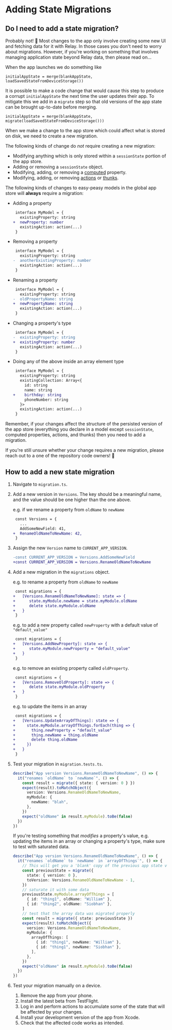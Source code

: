 # Adding State Migrations

## Do I need to add a state migration?

Probably not! 🙂 Most changes to the app only involve creating some new UI and fetching data for it with Relay. In those cases you don't need to worry about migrations. However, if you're working on something that involves managing application state beyond Relay data, then please read on...

When the app launches we do something like

    initialAppState = merge(blankAppState, loadSavedStateFromDeviceStorage())

It is possible to make a code change that would cause this step to produce a corrupt `initialAppState` the next time the user updates their app. To mitigate this we add in a `migrate` step so that old versions of the app state can be brought up-to-date before merging.

    initialAppState = merge(blankAppState, migrate(loadSavedStateFromDeviceStorage()))

When we make a change to the app store which could affect what is stored on disk, we need to create a new migration.

The following kinds of change do _not_ require creating a new migration:

- Modifying anything which is only stored within a `sessionState` portion of the app store.
- Adding or removing a `sessionState` object.
- Modifying, adding, or removing a [computed](https://easy-peasy.now.sh/docs/api/computed.html) property.
- Modifying, adding, or removing [actions](https://easy-peasy.now.sh/docs/api/action.html) or [thunks](https://easy-peasy.now.sh/docs/api/thunk.html).

The following kinds of changes to easy-peasy models in the global app store will **always** require a migration:

- Adding a property
  ```diff
   interface MyModel = {
     existingProperty: string
  +  newProperty: number
     existingAction: action(...)
   }
  ```
- Removing a property
  ```diff
   interface MyModel = {
     existingProperty: string
  -  anotherExistingProperty: number
     existingAction: action(...)
   }
  ```
- Renaming a property
  ```diff
   interface MyModel = {
     existingProperty: string
  -  oldPropertyName: string
  +  newPropertyName: string
     existingAction: action(...)
   }
  ```
- Changing a property's type
  ```diff
   interface MyModel = {
  -  existingProperty: string
  +  existingProperty: number
     existingAction: action(...)
   }
  ```
- Doing any of the above inside an array element type
  ```diff
   interface MyModel = {
     existingProperty: string
     existingCollection: Array<{
       id: string
       name: string
  +    birthday: string
       phoneNumber: string
     }>
     existingAction: action(...)
   }
  ```

Remember, if your changes affect the structure of the persisted version of the app store (everything you declare in a model except `sessionState`, computed properties, actions, and thunks) then you need to add a migration.

If you're still unsure whether your change requires a new migration, please reach out to a one of the repository code owners! 🙏

## How to add a new state migration

1. Navigate to `migration.ts`.
2. Add a new version in `Versions`. The key should be a meaningful name, and the value should be one higher than the one above.

   e.g. if we rename a property from `oldName` to `newName`

   ```diff
    const Versions = {
      ...
      AddSomeNewField: 41,
   +  RenameOldNameToNewName: 42,
    }
   ```

3. Assign the new `Version` name to `CURRENT_APP_VERSION`.

   ```diff
   -const CURRENT_APP_VERSION = Versions.AddSomeNewField
   +const CURRENT_APP_VERSION = Versions.RenameOldNameToNewName
   ```

4. Add a new migration in the `migrations` object.

   e.g. to rename a property from `oldName` to `newName`

   ```diff
    const migrations = {
   +   [Versions.RenameOldNameToNewName]: state => {
   +      state.myModule.newName = state.myModule.oldName
   +      delete state.myModule.oldName
   +   }
    }
   ```

   e.g. to add a new property called `newProperty` with a default value of `"default_value"`

   ```diff
    const migrations = {
   +   [Versions.AddNewProperty]: state => {
   +      state.myModule.newProperty = "default_value"
   +   }
    }
   ```

   e.g. to remove an existing property called `oldProperty`.

   ```diff
    const migrations = {
   +   [Versions.RemoveOldProperty]: state => {
   +      delete state.myModule.oldProperty
   +   }
    }
   ```

   e.g. to update the items in an array

   ```diff
    const migrations = {
   +   [Versions.UpdateArrayOfThings]: state => {
   +     state.myModule.arrayOfThings.forEach(thing => {
   +       thing.newProperty = "default_value"
   +       thing.newName = thing.oldName
   +       delete thing.oldName
   +     })
   +   }
    }
   ```

5. Test your migration in `migration.tests.ts`.

   ```ts
   describe("App version Versions.RenameOldNameToNewName", () => {
     it("renames `oldName` to `newName`", () => {
       const result = migrate({ state: { version: 0 } })
       expect(result).toMatchObject({
         version: Versions.RenameOldNameToNewName,
         myModule: {
           newName: "blah",
         },
       })
       expect("oldName" in result.myModule).toBe(false)
     })
   })
   ```

   If you're testing something that _modifies_ a property's value, e.g. updating the items in an array or changing a property's type, make sure to test with saturated data.

   ```ts
   describe("App version Versions.RenameOldNameToNewName", () => {
     it("renames `oldName` to `newName` in `arrayOfThings`", () => {
       // This will get you a 'blank' copy of the previous app state version
       const previousState = migrate({
         state: { version: 0 },
         toVersion: Versions.RenameOldNameToNewName - 1,
       })
       // saturate it with some data
       previousState.myModule.arrayOfThings = [
         { id: "thing1", oldName: "William" },
         { id: "thing2", oldName: "Siobhan" },
       ]
       // test that the array data was migrated properly
       const result = migrate({ state: previousState })
       expect(result).toMatchObject({
         version: Versions.RenameOldNameToNewName,
         myModule: {
           arrayOfThings: [
             { id: "thing1", newName: "William" },
             { id: "thing1", newName: "Siobhan" },
           ],
         },
       })
       expect("oldName" in result.myModule).toBe(false)
     })
   })
   ```

6. Test your migration manually on a device.
   1. Remove the app from your phone.
   2. Install the latest beta from TestFlight.
   3. Log in and perform actions to accumulate some of the state that will be affected by your changes.
   4. Install your development version of the app from Xcode.
   5. Check that the affected code works as intended.

